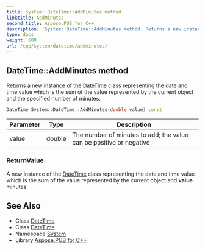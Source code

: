 ```yaml
---
title: System::DateTime::AddMinutes method
linktitle: AddMinutes
second_title: Aspose.PUB for C++
description: 'System::DateTime::AddMinutes method. Returns a new instance of the DateTime class representing the date and time value which is the sum of the value represented by the current object and the specified number of minutes in C++.'
type: docs
weight: 600
url: /cpp/system/datetime/addminutes/
---
```

## DateTime::AddMinutes method


Returns a new instance of the [DateTime](../) class representing the date and time value which is the sum of the value represented by the current object and the specified number of minutes.

```cpp
DateTime System::DateTime::AddMinutes(double value) const
```


| Parameter | Type | Description |
| --- | --- | --- |
| value | double | The number of minutes to add; the value can be positive or negative |

### ReturnValue

A new instance of the [DateTime](../) class representing the date and time value which is the sum of the value represented by the current object and **value** minutes

## See Also

* Class [DateTime](../)
* Class [DateTime](../)
* Namespace [System](../../)
* Library [Aspose.PUB for C++](../../../)
